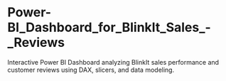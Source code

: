 # Power-BI_Dashboard_for_BlinkIt_Sales_-_Reviews
Interactive Power BI Dashboard analyzing BlinkIt sales performance and customer reviews using DAX, slicers, and data modeling.

